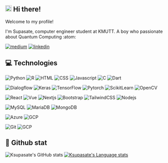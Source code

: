 ## <img src="https://media4.giphy.com/media/LOnt6uqjD9OexmQJRB/giphy.gif?cid=790b76118bba468aea56b5e43d050efe4d4eb523ec69401c&rid=giphy.gif&ct=g" alt="drawing" width="20" height="20"/> Hi there! 

Welcome to my profile!
<p>
I'm Supasate, computer engineer student at KMUTT. A boy who passionate about Quantum Computing :atom: 
<p>
<a href="https://medium.com/@ksupasate"><img src="https://img.shields.io/badge/Medium-000000?style=for-the-badge&logo=medium&logoColor=white" alt="medium"/></a> 
<a href="https://www.linkedin.com/in/ksupasate"><img src="https://img.shields.io/badge/LinkedIn-000000?style=for-the-badge&logo=linkedin&logoColor=white" alt="linkedin"/></a> 	
</p>
	  
## :computer: Technologies
<p>
<img alt="Python" src="https://img.shields.io/badge/Python-000000?logo=python&logoColor=white&style=for-the-badge" />
<img alt="R" src="https://img.shields.io/badge/R-000000?logo=r&logoColor=white&style=for-the-badge" />
<img alt="HTML" src="https://img.shields.io/badge/HTML-000000?logo=html5&logoColor=white&style=for-the-badge" />
<img alt="CSS" src="https://img.shields.io/badge/CSS-000000?logo=css3&logoColor=white&style=for-the-badge" />
<img alt="Javascript" src="https://img.shields.io/badge/Javascript-000000?logo=javascript&logoColor=white&style=for-the-badge" />
<img alt="C" src="https://img.shields.io/badge/C-000000?logo=c&logoColor=white&style=for-the-badge" />
<img alt="Dart" src="https://img.shields.io/badge/Dart-000000?logo=dart&logoColor=white&style=for-the-badge" />	
</p>

<p>
<img alt="Dialogflow" src="https://img.shields.io/badge/Dialogflow-000000?logo=dialogflow&logoColor=white&style=for-the-badge" />
<img alt="Keras" src="https://img.shields.io/badge/Keras-000000?logo=keras&logoColor=white&style=for-the-badge" />
<img alt="TensorFlow" src="https://img.shields.io/badge/TensorFlow-000000?logo=tensorflow&logoColor=white&style=for-the-badge" />
<img alt="Pytorch" src="https://img.shields.io/badge/Pytorch-000000?logo=pytorch&logoColor=white&style=for-the-badge" />
<img alt="ScikitLearn" src="https://img.shields.io/badge/Scikit Learn-000000?logo=scikitlearn&logoColor=white&style=for-the-badge" />
<img alt="OpenCV" src="https://img.shields.io/badge/OpenCV-000000?logo=opencv&logoColor=white&style=for-the-badge" />
</p>

<p>
<img alt="React" src="https://img.shields.io/badge/React-000000?logo=react&logoColor=white&style=for-the-badge" />
<img alt="Vue" src="https://img.shields.io/badge/Vue.js-000000?logo=vuedotjs&logoColor=white&style=for-the-badge" />
<img alt="Nextjs" src="https://img.shields.io/badge/Next.js-000000?logo=nextdotjs&logoColor=white&style=for-the-badge" />	
<img alt="Bootstrap" src="https://img.shields.io/badge/bootstrap-000000?logo=bootstrap&logoColor=white&style=for-the-badge" />
<img alt="TailwindCSS" src="https://img.shields.io/badge/TailwindCSS-000000?logo=tailwindcss&logoColor=white&style=for-the-badge" />
<img alt="Nodejs" src="https://img.shields.io/badge/Nodejs-000000?logo=nodedotjs&logoColor=white&style=for-the-badge" />
</p>

<p>
<img alt="MySQL" src="https://img.shields.io/badge/MySQL-000000?logo=mysql&logoColor=white&style=for-the-badge" />
<img alt="MariaDB" src="https://img.shields.io/badge/MariaDB-000000?logo=mariadb&logoColor=white&style=for-the-badge" />
<img alt="MongoDB" src="https://img.shields.io/badge/MongoDB-000000?logo=mongodb&logoColor=white&style=for-the-badge" />
</p>

<p>
<img alt="Azure" src="https://img.shields.io/badge/Azure-000000?logo=microsoft-azure&logoColor=white&style=for-the-badge" />
<img alt="GCP" src="https://img.shields.io/badge/Google_Cloud-000000?logo=google-cloud&logoColor=white&style=for-the-badge" />
</p>

<p>
<img alt="Git" src="https://img.shields.io/badge/Git-000000?logo=git&logoColor=white&style=for-the-badge" />
<img alt="GCP" src="https://img.shields.io/badge/Github-000000?logo=github&logoColor=white&style=for-the-badge" />
</p>

	
## :rocket: Github stat
![Ksupasate's GitHub stats](https://github-readme-stats.vercel.app/api?username=ksupasate&show_icons=true&theme=dracula)
[![Ksupasate's Language stats](https://github-readme-stats.vercel.app/api/top-langs/?username=ksupasate&layout=compact&theme=dracula)](https://github.com/ksupasate/github-readme-stats)
